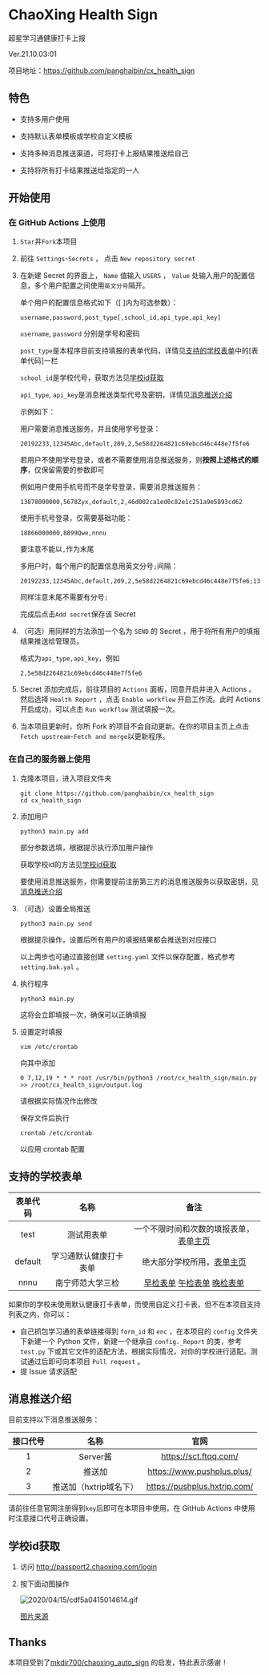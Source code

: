 # ChaoXing Health Sign
超星学习通健康打卡上报

Ver.21.10.03:01

项目地址：<https://github.com/panghaibin/cx_health_sign>

## 特色
 - 支持多用户使用

 - 支持默认表单模板或学校自定义模板

 - 支持多种消息推送渠道，可将打卡上报结果推送给自己

 - 支持将所有打卡结果推送给指定的一人

## 开始使用
### 在 GitHub Actions 上使用

1. `Star`并`Fork`本项目

2. 前往 `Settings`-`Secrets` ， 点击 `New repository secret`

3. 在新建 Secret 的界面上， `Name` 值输入 `USERS` ， `Value` 处输入用户的配置信息，多个用户配置之间使用`英文分号`隔开。
   
   单个用户的配置信息格式如下（[ ]内为可选参数）：
   ```
   username,password,post_type[,school_id,api_type,api_key]
   ```
   
   `username`, `password` 分别是学号和密码
   
   `post_type`是本程序目前支持填报的表单代码，详情见[支持的学校表单](#支持的学校表单)中的[表单代码]一栏
   
   `school_id`是学校代号，获取方法见[学校id获取](#学校id获取)
   
   `api_type`, `api_key`是消息推送类型代号及密钥，详情见[消息推送介绍](#消息推送介绍)
   
   示例如下：
   
   用户需要消息推送服务，并且使用学号登录：
   ```
   20192233,12345Abc,default,209,2,5e58d2264821c69ebcd46c448e7f5fe6
   ```
   
   若用户不使用学号登录，或者不需要使用消息推送服务，则**按照上述格式的顺序**，仅保留需要的参数即可

   例如用户使用手机号而不是学号登录，需要消息推送服务：
   
   ```
   13878000000,5678Zyx,default,2,46d002ca1ed0c82e1c251a9e5893cd62
   ```
   
   使用手机号登录，仅需要基础功能：

   ```
   18866000000,8899Qwe,nnnu
   ```
   
   要注意不能以`,`作为末尾

   多用户时，每个用户的配置信息用英文分号`;`间隔：

   ```
   20192233,12345Abc,default,209,2,5e58d2264821c69ebcd46c448e7f5fe6;13878000000,5678Zyx,default,2,46d002ca1ed0c82e1c251a9e5893cd62;18866000000,8899Qwe,nnnu
   ```

   同样注意末尾不需要有分号`;`  

   完成后点击`Add secret`保存该 Secret
   
4. （可选）用同样的方法添加一个名为 `SEND` 的 Secret ，用于将所有用户的填报结果推送给管理员。

   格式为`api_type,api_key`，例如

   ```
   2,5e58d2264821c69ebcd46c448e7f5fe6
   ```

5. Secret 添加完成后，前往项目的 `Actions` 面板，同意开启并进入 Actions 。然后选择 `Health Report` ，点击 `Enable workflow` 开启工作流。此时 Actions 开启成功，可以点击 `Run workflow` 测试填报一次。

6. 当本项目更新时，你所 Fork 的项目不会自动更新。在你的项目主页上点击 `Fetch upstream`-`Fetch and merge`以更新程序。

### 在自己的服务器上使用

1. 克隆本项目，进入项目文件夹
   ```shell
   git clone https://github.com/panghaibin/cx_health_sign
   cd cx_health_sign
   ```

2. 添加用户
   ```shell
   python3 main.py add
   ```

   部分参数选填，根据提示执行添加用户操作

   获取学校id的方法见[学校id获取](#学校id获取)
   
   要使用消息推送服务，你需要提前注册第三方的消息推送服务以获取密钥，见[消息推送介绍](#消息推送介绍)

3. （可选）设置全局推送

   ```shell
   python3 main.py send
   ```
   
   根据提示操作，设置后所有用户的填报结果都会推送到对应接口


   以上两步也可通过直接创建 `setting.yaml` 文件以保存配置，格式参考 `setting.bak.yal` 。

4. 执行程序
   ```shell
   python3 main.py
   ```
   
   这将会立即填报一次，确保可以正确填报


5. 设置定时填报
   ```shell
   vim /etc/crontab
   ```
   
   向其中添加
   ```
   0 7,12,19 * * * root /usr/bin/python3 /root/cx_health_sign/main.py >> /root/cx_health_sign/output.log
   ```
   请根据实际情况作出修改
   
   保存文件后执行
   ```shell
   crontab /etc/crontab
   ```
   以应用 crontab 配置

## 支持的学校表单
| 表单代码 | 名称 | 备注 |
| :---: | :---: | :---: |
| test  | 测试用表单 | 一个不限时间和次数的填报表单，[表单主页](http://office.chaoxing.com/front/web/apps/forms/fore/apply?id=13243&enc=3a9416c86432c5f667f2b23a88a0123a)
| default | 学习通默认健康打卡表单 | 绝大部分学校所用，[表单主页](http://office.chaoxing.com/front/web/apps/forms/fore/apply?id=7185&enc=f837c93e0de9d9ad82db707b2c27241e)
| nnnu | 南宁师范大学三检 | [早检表单](http://office.chaoxing.com/front/web/apps/forms/fore/apply?id=99778&enc=5affca1a747445b8d3ec9de92612ecae) [午检表单](http://office.chaoxing.com/front/web/apps/forms/fore/apply?id=99781&enc=e4041a9c358a738a1dd8780e8dfeccb6) [晚检表单](http://office.chaoxing.com/front/web/apps/forms/fore/apply?id=99783&enc=cb9894ce56b7e222cb3eab72d0fed834)

如果你的学校未使用默认健康打卡表单，而使用自定义打卡表，但不在本项目支持列表之内，你可以：
 - 自己抓包学习通的表单链接得到 `form_id` 和 `enc` ，在本项目的 `config` 文件夹下新建一个 Python 文件，新建一个继承自 `config._Report` 的类，参考 `test.py` 下或其它文件的适配方法，根据实际情况，对你的学校进行适配。测试通过后即可向本项目 `Pull request` 。
 - 提 Issue 请求适配

## 消息推送介绍
目前支持以下消息推送服务：

| 接口代号 | 名称| 官网 |
| :---: | :---: | :---: |
| 1 | Server酱 | https://sct.ftqq.com/ |
| 2 | 推送加 | https://www.pushplus.plus/ |
| 3 | 推送加（hxtrip域名下） | https://pushplus.hxtrip.com/ |

请前往任意官网注册得到`key`后即可在本项目中使用，在 GitHub Actions 中使用时注意接口代号正确设置。

## 学校id获取
1. 访问 http://passport2.chaoxing.com/login

2. 按下面动图操作
   	
   ![2020/04/15/cdf5a0415014614.gif](http://cdn.z2blog.com/2020/04/15/cdf5a0415014614.gif)
   
   [图片来源](https://github.com/mkdir700/chaoxing_auto_sign/blob/latest/api/readme.md)
   
## Thanks
本项目受到了[mkdir700/chaoxing_auto_sign](https://github.com/mkdir700/chaoxing_auto_sign) 的启发，特此表示感谢！

